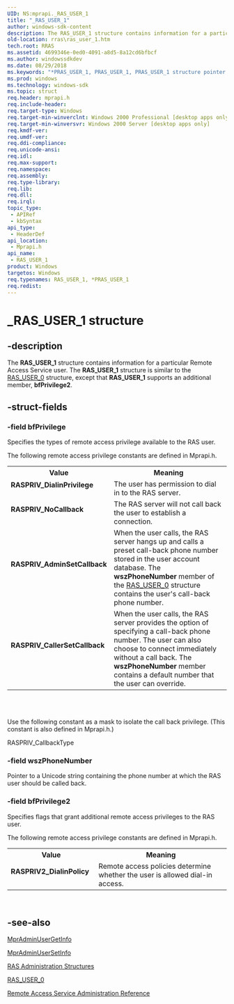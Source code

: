 ```yaml
---
UID: NS:mprapi._RAS_USER_1
title: "_RAS_USER_1"
author: windows-sdk-content
description: The RAS_USER_1 structure contains information for a particular Remote Access Service user. The RAS_USER_1 structure is similar to the RAS_USER_0 structure, except that RAS_USER_1 supports an additional member, bfPrivilege2.
old-location: rras\ras_user_1.htm
tech.root: RRAS
ms.assetid: 4699346e-0ed0-4091-a8d5-8a12cd6bfbcf
ms.author: windowssdkdev
ms.date: 08/29/2018
ms.keywords: "*PRAS_USER_1, PRAS_USER_1, PRAS_USER_1 structure pointer [RAS], RASPRIV2_DialinPolicy, RASPRIV_AdminSetCallback, RASPRIV_CallerSetCallback, RASPRIV_DialinPrivilege, RASPRIV_NoCallback, RAS_USER_1, RAS_USER_1 structure [RAS], _RAS_USER_1, _mpr_ras_user_1, mprapi/PRAS_USER_1, mprapi/RAS_USER_1, rras.ras_user_1"
ms.prod: windows
ms.technology: windows-sdk
ms.topic: struct
req.header: mprapi.h
req.include-header: 
req.target-type: Windows
req.target-min-winverclnt: Windows 2000 Professional [desktop apps only]
req.target-min-winversvr: Windows 2000 Server [desktop apps only]
req.kmdf-ver: 
req.umdf-ver: 
req.ddi-compliance: 
req.unicode-ansi: 
req.idl: 
req.max-support: 
req.namespace: 
req.assembly: 
req.type-library: 
req.lib: 
req.dll: 
req.irql: 
topic_type:
 - APIRef
 - kbSyntax
api_type:
 - HeaderDef
api_location:
 - Mprapi.h
api_name:
 - RAS_USER_1
product: Windows
targetos: Windows
req.typenames: RAS_USER_1, *PRAS_USER_1
req.redist: 
---
```


# _RAS_USER_1 structure


## -description


The 
<b>RAS_USER_1</b> structure contains information for a particular Remote Access Service user. The 
<b>RAS_USER_1</b> structure is similar to the 
<a href="https://msdn.microsoft.com/f034c6c2-2dac-40bf-b810-9bf6f3eb3c41">RAS_USER_0</a> structure, except that 
<b>RAS_USER_1</b> supports an additional member, <b>bfPrivilege2</b>.


## -struct-fields




### -field bfPrivilege

Specifies the types of remote access privilege available to the RAS user. 




The following remote access privilege constants are defined in Mprapi.h.

<table>
<tr>
<th>Value</th>
<th>Meaning</th>
</tr>
<tr>
<td width="40%"><a id="RASPRIV_DialinPrivilege"></a><a id="raspriv_dialinprivilege"></a><a id="RASPRIV_DIALINPRIVILEGE"></a><dl>
<dt><b>RASPRIV_DialinPrivilege</b></dt>
</dl>
</td>
<td width="60%">
The user has permission to dial in to the RAS server.

</td>
</tr>
<tr>
<td width="40%"><a id="RASPRIV_NoCallback"></a><a id="raspriv_nocallback"></a><a id="RASPRIV_NOCALLBACK"></a><dl>
<dt><b>RASPRIV_NoCallback</b></dt>
</dl>
</td>
<td width="60%">
The RAS server will not call back the user to establish a connection.

</td>
</tr>
<tr>
<td width="40%"><a id="RASPRIV_AdminSetCallback"></a><a id="raspriv_adminsetcallback"></a><a id="RASPRIV_ADMINSETCALLBACK"></a><dl>
<dt><b>RASPRIV_AdminSetCallback</b></dt>
</dl>
</td>
<td width="60%">
When the user calls, the RAS server hangs up and calls a preset call-back phone number stored in the user account database. The <b>wszPhoneNumber</b> member of the 
<a href="https://msdn.microsoft.com/a2d4a935-f46d-4bc2-ada8-beaa3ac74834">RAS_USER_0</a> structure contains the user's call-back phone number.

</td>
</tr>
<tr>
<td width="40%"><a id="RASPRIV_CallerSetCallback"></a><a id="raspriv_callersetcallback"></a><a id="RASPRIV_CALLERSETCALLBACK"></a><dl>
<dt><b>RASPRIV_CallerSetCallback</b></dt>
</dl>
</td>
<td width="60%">
When the user calls, the RAS server provides the option of specifying a call-back phone number. The user can also choose to connect immediately without a call back. The <b>wszPhoneNumber</b> member contains a default number that the user can override.

</td>
</tr>
</table>
 


<div> </div>


Use the following constant as a mask to isolate the call back privilege. (This constant is also defined in Mprapi.h.)

RASPRIV_CallbackType


### -field wszPhoneNumber

Pointer to a Unicode string containing the phone number at which the RAS user should be called back.


### -field bfPrivilege2

Specifies flags that grant additional remote access privileges to the RAS user. 




The following remote access privilege constants are defined in Mprapi.h.

<table>
<tr>
<th>Value</th>
<th>Meaning</th>
</tr>
<tr>
<td width="40%"><a id="RASPRIV2_DialinPolicy"></a><a id="raspriv2_dialinpolicy"></a><a id="RASPRIV2_DIALINPOLICY"></a><dl>
<dt><b>RASPRIV2_DialinPolicy</b></dt>
</dl>
</td>
<td width="60%">
Remote access policies determine whether the user is allowed dial-in access.

</td>
</tr>
</table>
 


## -see-also




<a href="https://msdn.microsoft.com/d04f6925-ac38-4adf-ac2e-701db5435c90">MprAdminUserGetInfo</a>



<a href="https://msdn.microsoft.com/7f4d5213-56b4-43d2-93c8-ee5ca50b2a19">MprAdminUserSetInfo</a>



<a href="https://msdn.microsoft.com/858fcdd8-6587-41c4-a2d7-c871722562e7">RAS
		  Administration Structures</a>



<a href="https://msdn.microsoft.com/f034c6c2-2dac-40bf-b810-9bf6f3eb3c41">RAS_USER_0</a>



<a href="https://msdn.microsoft.com/6170fcf2-26d5-4418-bddb-2afd99510520">Remote Access Service Administration Reference</a>
 

 

